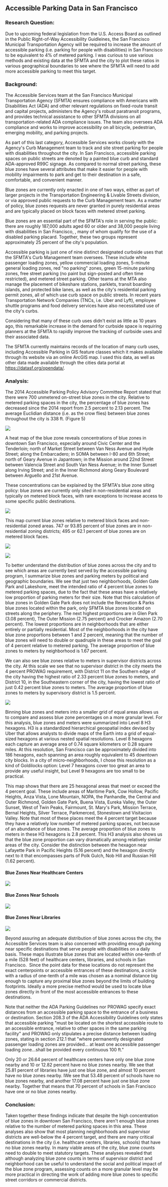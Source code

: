 Accessible Parking Data in San Francisco
----------------------------------------

### Research Question:

Due to upcoming federal legislation from the U.S. Access Board as outlined in the Public Right-of-Way Accessibility Guidleines, the San Francisco Municipal Transportation Agency will be required to increase the amount of accessible parking (i.e. parking for people with disabilities) in San Francisco to be equivalent to 4% of metered parking. I was curious to use various methods and existing data at the SFMTA and the city to plot these ratios in various geographical boundaries to see where the SFMTA will need to add more accessible parking to meet this target.

### Background:

The Accessible Services team at the San Francisco Municipal Transportation Agency (SFMTA) ensures compliance with Americans with Disabilities Act (ADA) and other relevant regulations on fixed-route transit and capital projects, administers the Agency's robust paratransit programs, and provides technical assistance to other SFMTA divisions on all transportation-related ADA compliance issues. The team also oversees ADA compliance and works to improve accessibility on all bicycle, pedestrian, emerging mobility, and parking projects. 

As part of this last category, Accessible Services works closely with the Agency's Curb Management team to track and site street parking for people with disabilities throughout the city. In San Francisco, accessible parking spaces on public streets are denoted by a painted blue curb and standard ADA-approved R99C signage. As compared to normal street parking, these blue zones have several attributes that make it easier for people with mobility impairments to park and get to their destination in a safe, comfortable, and convenient manner. 

Blue zones are currently only enacted in one of two ways, either as part of larger projects in the Transportation Engineering & Livable Streets division, or via approved public requests to the Curb Management team. As a matter of policy, blue zones requests are never granted in purely residential areas and are typically placed on block faces with metered street parking. 

Blue zones are an essential part of the SFMTA's role in serving the public: there are roughly 187,000 adults aged 60 or older and 38,000 people living with disabilities in San Francisco, , many of whom qualify for the use of a disabled parking placard. Together, these two groups represent approximately 25 percent of the city's population.

Accessible parking is just one of nine distinct designated curbside uses that the SFMTA's Curb Management team oversees. These include white passenger loading zones, yellow commercial loading zones, 5-minute general loading zones, red "no parking" zones, green 15-minute parking zones, free street parking (no paint but sign-posted and often time restricted), and metered street parking. Other teams at the MTA also manage the placement of bikeshare stations, parklets, transit boarding islands, and protected bike lanes, as well as the city's residential parking permit zones, all of which use curb space on public streets. In recent years Transportation Network Companies (TNCs, i.e. Uber and Lyft), employee shuttle programs and food delivery services have also necessitated use of the city's curbs. 

Considering that many of these curb uses didn't exist as little as 10 years ago, this remarkable increase in the demand for curbside space is requiring planners at the SFMTA to rapidly improve the tracking of curbside uses and their associated data. 

The SFMTA currently maintains records of the location of many curb uses, including Accessible Parking in GIS feature classes which it makes available through its website via an online ArcGIS map. I used this data, as well as other data made available through the cities data portal at <https://datasf.org/opendata/>.

### Analysis:

The 2014 Accessible Parking Policy Advisory Committee Report stated that there were 700 unmetered on-street blue zones in the city. Relative to metered parking spaces in the city, the percentage of blue zones has decreased since the 2014 report from 2.5 percent to 2.13 percent. The average Euclidian distance (i.e. as the crow flies) between blue zones throughout the city is 338 ft. (Figure 5)

![](https://lh7-us.googleusercontent.com/Y8uTIA87sBtF5Ylha-yC4w4D_w1C8Nb3M3EG6hN1ny1_q6ZtvyMuBWWMMQa9_LZrosS7bIHX0XbGYkIZ1EdsFc24ZXv1H_4t_hoVk4-mVOrJFWfurTtceonov0nkVjucN3N6I6gZ6RtFWBHkJ0MyDnw)

A heat map of the blue zone reveals concentrations of blue zones in downtown San Francisco, especially around Civic Center and the Tenderloin; north of Market Street between Van Ness Avenue and Hyde Street; along the Embarcadero; in SOMA between I-80 and 6th Street;  north of Geary Avenue in Japantown; in the Mission around 22nd Street between Valencia Street and South Van Ness Avenue; in the Inner Sunset along Irving Street; and in the Inner Richmond along Geary Boulevard between Arguello and 21st Avenue.

These concentrations can be explained by the SFMTA's blue zone siting policy: blue zones are currently only sited in non-residential areas and typically on metered block faces, with rare exceptions to increase access to some specific public destinations.

![](https://lh7-us.googleusercontent.com/S2HzREJSqRtB4t93mD7vJJ6JwvrvlTWjkd0-E0u7aeUYO7klGY9YG3MIdDj8kzcl4FrDUO_ZclQOoo54qhAhp4FKMtoT60Iae1olvWuE16oJl5qEPqjfzU2SEnNNg83rhMRlmHyKaanwLHtEXrJAyQk)

This map current blue zones relative to metered block faces and non-residential zoned areas. 747 or 93.85 percent of blue zones are in non-residential zoning districts; 495 or 62.1 percent of blue zones are on metered block faces.

![](https://lh7-us.googleusercontent.com/GAY7y7zgOne9gKhlRDucg68ByQcJFWRBWUqU1o8l4_p7Yjvg2Az0nyGbmPeAm2x2Krmn6Zo8AeQGwXT5jocEswDJCBup-ydnNtpHDTnHSj1FSB5KZY__iUa3Q4MpC8X2_CZlhZ9uVb_vyt3TyqSktJM)

![](https://lh7-us.googleusercontent.com/yKBqJD9DFrLrHr6alVKuXWx9sRd_LEU9XPYNvsmLhFia9MMezQXREGFnSYbYHeT7m8J-Maq7Dru978hxUhXT7VI7JyIMW9nJikIvklurNZfuMbj1Wqi6XosXyXY4rxXayau_vUtIWAytAUFlG-h8bdU)

To better understand the distribution of blue zones across the city and to see which areas are currently best served by the accessible parking program, I summarize blue zones and parking meters by political and geographic boundaries. We see that just two neighborhoods, Golden Gate Park and Lakeshore, meet the intended ratio of 4 percent blue zones to metered parking spaces, due to the fact that these areas have a relatively low proportion of parking meters for their size. Note that this calculation of blue zones in Golden Gate Park does not include the Recreation & Parks blue zones located within the park, only SFMTA blue zones located on streets along the periphery. The next highest proportions are in Glen Park (3.08 percent), The Outer Mission (2.75 percent) and Crocker Amazon (2.70 percent). The lowest proportions are in neighborhoods that are either entirely or partially residential. Most of the neighborhoods in the city have blue zone proportions between 1 and 2 percent, meaning that the number of blue zones will need to double or quadruple in these areas to meet the goal of 4 percent relative to metered parking. The average proportion of blue zones to meters by neighborhood is 1.67 percent. 

We can also see blue zones relative to meters in supervisor districts across the city. At this scale we see that no supervisor district in the city meets the 4 percent PROWAG requirement, with District 11 on the Southern edge of the city having the highest ratio of 2.33 percent blue zones to meters, and District 10, in the Southeastern corner of the city, having the lowest ratio of just 0.42 percent blue zones to meters. The average proportion of blue zones to meters by supervisory district is 1.5 percent.

![](https://lh7-us.googleusercontent.com/WDJZkCjSNot1mb1iwcbPi4SWau8-vhnCh7dxrAWyvGBiy_MvSeIZckQwH5plKEawbDsb6ahvSqcm8-N2x6VJmAQDKEB0d_vjgxbbkTe_0gcZHWORRITID99x9HHqIBwULJ591KwbVr1Uu-aBPoXRbFQ)

Binning blue zones and meters into a smaller grid of equal areas allows us to compare and assess blue zone percentages on a more granular level. For this analysis, blue zones and meters were summarized into Level 8 H3 hexagons. H3 is a standardized hierarchical geospatial index devised by Uber that allows analysts to divide maps of the Earth into a grid of equal-sized hexagons at various nested spatial resolutions. Level 8 hexagons each capture an average area of 0.74 square kilometers or 0.28 square miles. At this resolution, San Francisco can be approximately divided into 186 hexagons, each spanning an area roughly equivalent to 45 downtown city blocks. In a city of micro-neighborhoods, I chose this resolution as a kind of Goldilocks option: Level 7 hexagons cover too great an area to provide any useful insight, but Level 9 hexagons are too small to be practical. 

This map shows that there are 25 hexagonal areas that meet or exceed the 4 percent goal. These include areas of Maritime Park, Cow Hollow, Pacific Heights, Anza Vista, Lone Mountain, NOPA, the Panhandle, the Central and Outer Richmond, Golden Gate Park, Buena Vista, Eureka Valley, the Outer Sunset, West of Twin Peaks, Fairmount, St. Mary's Park, Mission Terrace, Bernal Heights, Silver Terrace, Parkmerced, Stonestown and Visitacion Valley. Note that most of these places meet the 4 percent target because they have a relatively low number of metered parking spaces, not because of an abundance of blue zones. The average proportion of blue zones to meters in these H3 hexagons is 2.8 percent. This H3 analysis also shows us that the blue zone proportion can vary dramatically among relatively similar areas of the city. Consider the distinction between the hexagon near Lafayette Park in Pacific Heights (5.16 percent) and the hexagon directly next to it that encompasses parts of Polk Gulch, Nob Hill and Russian Hill (1.62 percent).

#### Blue Zones Near Healthcare Centers

![](https://lh7-us.googleusercontent.com/EQIaex5WyhOaCfE8o9rRb0hzYIXFEB40hYgcxyIX7esspRlLYShT2m9j-ypRS7q6TnYjvU5ar-e0JLxia75NH-yYMnD4jlhon6HseUUpg_zFXlsWV2ekGGZQTeqnYVSrbKRop279PVyTB4gNH5tqit8)

#### Blue Zones Near Schools

![](https://lh7-us.googleusercontent.com/S1FY5nQMxkOl0oazEDb5A0KXBT4gEbZYP1WhtDEvUWEB9Lml83d20Ueu-WxzGqJW_4Po0FEQrW_Zr9ZWi570vUPe26Q6WwYYkKI_6ZfcTkFYDh6wZlNoCCnaOpCckhR2lkW7FuU6TQgvSauJ9DI0O0w)

#### Blue Zones Near Libraries

![](https://lh7-us.googleusercontent.com/u70IHrsDhMloAADynRPZbaL7W3WOwlhd9LrnKy7japEhSaAd2mG8Ecrh350wlE0mMXgTTWisucfQ7xwq31SbOlFCLrJKewmiNXorTgCEg7vlg8mhDZwy0jndvOIaS9l8HIkqi5j927qQGrxa6HY24Lk)

Beyond assuring an adequate distribution of blue zones across the city, the Accessible Services team is also concerned with providing enough parking near specific destinations that serve people with disabilities on a daily basis. These maps illustrate blue zones that are located within one-tenth of a mile (528 feet) of healthcare centers, libraries, and schools in San Francisco.  Since the point data for these locations do not represent the exact centerpoints or accessible entrances of these destinations, a circle with a radius of one-tenth of a mile was chosen as a nominal distance big enough to capture any proximal blue zones beyond the limits of building footprints. Ideally a more precise method would be used to locate blue zones directly in front of the most accessible entrances to these destinations. 

Note that neither the ADA Parking Guidelines nor PROWAG specify exact distances from an accessible parking space to the entrance of a business or destination. Section 208.3 of the ADA Accessibility Guidelines only states that accessible parking "must be located on the shortest accessible route to an accessible entrance, relative to other spaces in the same parking facility" and PROWAG only stipulates a precise distance between loading zones, stating in section 212.1 that "where permanently designated passenger loading zones are provided...  at least one accessible passenger loading zone...shall be provided every continuous 100 ft."

Only 20 or 26.64 percent of healthcare centers have only one blue zone nearby and 10 or 12.82 percent have no blue zones nearby. We see that 25.81 percent of libraries have just one blue zone, and almost 10 percent have no blue zones nearby. IWe see that 53.48 percent of schools have no blue zones nearby, and another 17.08 percent have just one blue zone nearby. Together that means that 70 percent of schools in San Francisco have one or no blue zones nearby.

### Conclusion:

Taken together these findings indicate that despite the high concentration of blue zones in downtown San Francisco, there aren't enough blue zones relative to the number of metered parking spaces in this area. These analyses also show that most planning neighborhoods and supervisor districts are well-below the 4 percent target, and there are many critical destinations in the city (i.e. healthcare centers, libraries, schools) that have no blue zones nearby. In many viable areas of the city, blue zone counts need to double to meet statutory targets. These analyses revealed that although analyzing blue zone counts in terms of supervisor district and neighborhood can be useful to understand the social and political impact of the blue zone program, assessing counts on a more granular level may be more practical in directing the work of adding more blue zones to specific street corridors or commercial districts.
